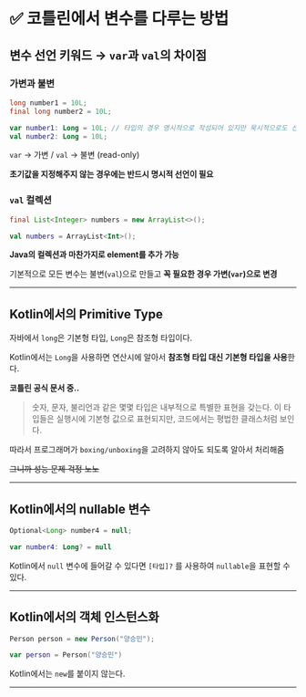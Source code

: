 # ✅ **코틀린에서 변수를 다루는 방법**

## 변수 선언 키워드 → `var`과 `val`의 차이점

### 가변과 불변

```java
long number1 = 10L;
final long number2 = 10L;
```

```kotlin
var number1: Long = 10L; // 타입의 경우 명시적으로 작성되어 있지만 묵시적으로도 선언 가능
val number2: Long = 10L; 
```

`var` → 가변 / `val` → 불변 (read-only)

**초기값을 지정해주지 않는 경우에는 반드시 명시적 선언이 필요**

### `val` 컬렉션

```java
final List<Integer> numbers = new ArrayList<>();
```

```kotlin
val numbers = ArrayList<Int>();
```

**Java의 컬렉션과 마찬가지로 element를 추가 가능**

기본적으로 모든 변수는 불변(`val`)으로 만들고 **꼭 필요한 경우 가변(`var`)으로 변경**

---

## Kotlin에서의 Primitive Type

자바에서 `long`은 기본형 타입, `Long`은 참조형 타입이다.

Kotlin에서는 `Long`을 사용하면 연산시에 알아서 **참조형 타입 대신 기본형 타입을 사용**한다.

**코틀린 공식 문서 중..**

> 숫자, 문자, 불리언과 같은 몇몇 타입은 내부적으로 특별한 표현을 갖는다.
이 타입들은 실행시에 기본형 값으로 표현되지만, 코드에서는 평법한 클래스처럼 보인다.
>

따라서 프로그래머가 `boxing/unboxing`을 고려하지 않아도 되도록 알아서 처리해줌

~~그니까 성능 문제 걱정 노노~~

---

## Kotlin에서의 nullable 변수

```java
Optional<Long> number4 = null;
```

```kotlin
var number4: Long? = null
```

Kotlin에서 `null` 변수에 들어갈 수 있다면 `[타입]?` 를 사용하여 `nullable`을 표현할 수 있다.

---

## Kotlin에서의 객체 인스턴스화

```java
Person person = new Person("양승민");
```

```kotlin
var person = Person("양승민")
```

Kotlin에서는 `new`를 붙이지 않는다.

---